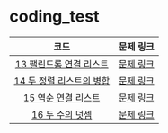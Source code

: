 # coding_test

|코드|문제 링크|
|:---:|:---:|
|[13 팰린드롬 연결 리스트](https://github.com/hyanghoa/coding_test/blob/main/%EC%97%B0%EA%B2%B0%20%EB%A6%AC%EC%8A%A4%ED%8A%B8/13%20%ED%8C%B0%EB%A6%B0%EB%93%9C%EB%A1%AC%20%EC%97%B0%EA%B2%B0%20%EB%A6%AC%EC%8A%A4%ED%8A%B8.py)|[문제 링크](https://leetcode.com/problems/palindrome-linked-list/)|
|[14 두 정렬 리스트의 병합](https://github.com/hyanghoa/coding_test/blob/main/%EC%97%B0%EA%B2%B0%20%EB%A6%AC%EC%8A%A4%ED%8A%B8/14%20%EB%91%90%20%EC%A0%95%EB%A0%AC%20%EB%A6%AC%EC%8A%A4%ED%8A%B8%EC%9D%98%20%EB%B3%91%ED%95%A9.py)|[문제 링크](https://leetcode.com/problems/merge-two-sorted-lists/)|
|[15 역순 연결 리스트](https://github.com/hyanghoa/coding_test/blob/main/%EC%97%B0%EA%B2%B0%20%EB%A6%AC%EC%8A%A4%ED%8A%B8/15%20%EC%97%AD%EC%88%9C%20%EC%97%B0%EA%B2%B0%20%EB%A6%AC%EC%8A%A4%ED%8A%B8.py)|[문제 링크](https://leetcode.com/problems/reverse-linked-list/)|
|[16 두 수의 덧셈](https://github.com/hyanghoa/coding_test/blob/main/%EC%97%B0%EA%B2%B0%20%EB%A6%AC%EC%8A%A4%ED%8A%B8/16%20%EB%91%90%20%EC%88%98%EC%9D%98%20%EB%8D%A7%EC%85%88.py)|[문제 링크](https://leetcode.com/problems/add-two-numbers/)|